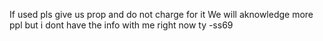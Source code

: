 If used pls give us prop and do not charge for it
We will aknowledge more ppl but i dont have the info with me right now
ty
-ss69
